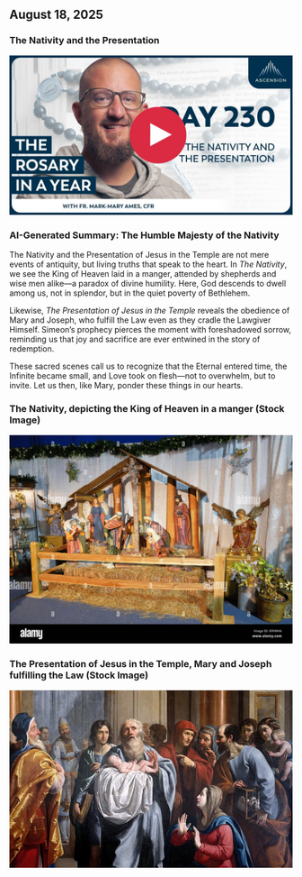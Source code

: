 ## August 18, 2025

### The Nativity and the Presentation

[![The Nativity and the Presentation](/August/jpgs/Day230.jpg)](https://youtu.be/9gu1iJI__sU "The Nativity and the Presentation")

### AI-Generated Summary: The Humble Majesty of the Nativity

The Nativity and the Presentation of Jesus in the Temple are not mere events of antiquity, but living truths that speak to the heart. In _The Nativity_, we see the King of Heaven laid in a manger, attended by shepherds and wise men alike—a paradox of divine humility. Here, God descends to dwell among us, not in splendor, but in the quiet poverty of Bethlehem.

Likewise, _The Presentation of Jesus in the Temple_ reveals the obedience of Mary and Joseph, who fulfill the Law even as they cradle the Lawgiver Himself. Simeon’s prophecy pierces the moment with foreshadowed sorrow, reminding us that joy and sacrifice are ever entwined in the story of redemption.

These sacred scenes call us to recognize that the Eternal entered time, the Infinite became small, and Love took on flesh—not to overwhelm, but to invite. Let us then, like Mary, ponder these things in our hearts.

### The Nativity, depicting the King of Heaven in a manger (Stock Image)

[![The Nativity, depicting the King of Heaven in a manger](August/jpgs/nativity.jpg)](https://c8.alamy.com/comp/KPKWHA/large-nativity-display-with-manger-shepherdswise-men-mary-joseph-and-KPKWHA.jpg "The Nativity, depicting the King of Heaven in a manger")

### The Presentation of Jesus in the Temple, Mary and Joseph fulfilling the Law (Stock Image)

[![The Presentation of Jesus in the Temple, Mary and Joseph fulfilling the Law](August/jpgs/presentationjesus.jpg)](https://w0.peakpx.com/wallpaper/399/564/HD-wallpaper-presentation-in-the-temple-presentation-joseph-anna-temple-simeon-mary-jesus.jpg "The Presentation of Jesus in the Temple, Mary and Joseph fulfilling the Law")
